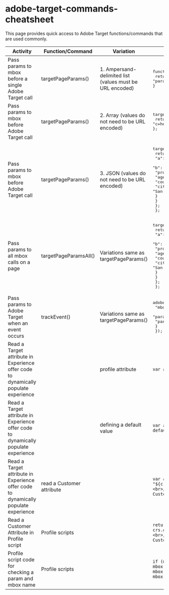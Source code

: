 # adobe-target-commands-cheatsheet

This page provides quick access to Adobe Target functions/commands that are used commonly. 

| Activity      | Function/Command | Variation | Syntax |
| -----------   | -----------      | --------- | ------ |
| Pass params to mbox before a single Adobe Target call      | targetPageParams()       | 1. Ampersand-delimited list (values must be URL encoded) | <pre>function targetPageParams(){<br/> return "param1=value1&param2=value2&p3=hello%20world";<br/>}</pre> |
| Pass params to mbox before Adobe Target call      | targetPageParams()       | 2. Array (values do not need to be URL encoded) | <pre>targetPageParams = function(){<br>  return ["a=1", "b=2", "c=hello world"]; <br>};</pre> |
| Pass params to mbox before Adobe Target call      | targetPageParams()       | 3. JSON (values do not need to be URL encoded) | <pre>targetPageParams = function() {<br>  return {<br>    "a": 1, <br>    "b": 2, <br>    "profile": {<br>      "age": 26, <br>       "country": {<br>          "city": "San Francisco" <br>        } <br>      } <br>    }; <br> };</pre> |
| Pass params to all mbox calls on a page | targetPageParamsAll()       | Variations same as targetPageParams() | <pre>targetPageParams = function() {<br>  return {<br>    "a": 1, <br>    "b": 2, <br>    "profile": {<br>      "age": 26, <br>       "country": {<br>          "city": "San Francisco" <br>        } <br>      } <br>    }; <br> };</pre> |
| Pass params to Adobe Target when an event occurs | trackEvent() | Variations same as targetPageParams() | <pre>adobe.target.trackEvent({<br>  "mbox": "clicked-cta",<br>      "params": {<br>     "param1": "value1" <br>   } <br>  });</pre> |
| Read a Target attribute in Experience offer code to dynamically populate experience |  | profile attribute  | ```var a = “${user.YOUR_PROFILE_ATTRIBUTE}”;``` |
| Read a Target attribute in Experience offer code to dynamically populate experience |  | defining a default value | ```var a = '${user.YOUR_PROFILE_ATTRIBUTE default="DEFAULT_VALUE"}';``` |
| Read a Target attribute in Experience offer code to dynamically populate experience | read a Customer attribute |  | ```var a = "${crs.CUSTOMER_ATTRIBUTE_INTEGRATION_NAME.ATTRIBUTE_NAME}"<br>// CUSTOMER_ATTRIBUTE_INTEGRATION_NAME is name of the Customer Attribute integration - its not alias``` |
| Read a Customer Attribute in Profile script | Profile scripts |  | ```return "" + crs.get('CUSTOMER_ATTRIBUTE_INTEGRATION_NAME.ATTRIBUTE_NAME'); <br>// CUSTOMER_ATTRIBUTE_INTEGRATION_NAME is name of the Customer Attribute integration - its not alias``` |
| Profile script code for checking a param and mbox name | Profile scripts |  | ```if (mbox.name == 'target-global-mbox' && mbox.param('hashed_msisdn') !== undefined && mbox.param('YOUR_PARAM_NAME') !== null){ <br> s = mbox.param('YOUR_PARAM_NAME'); <br> }``` |
